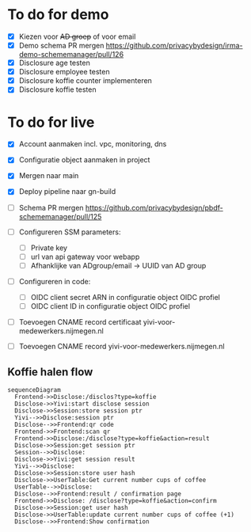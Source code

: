 # To do for demo
- [x] Kiezen voor ~~AD groep~~ of voor email
- [x] Demo schema PR mergen https://github.com/privacybydesign/irma-demo-schememanager/pull/126
- [x] Disclosure age testen
- [x] Disclosure employee testen
- [x] Disclosure koffie counter implementeren
- [x] Disclosure koffie testen

# To do for live
- [x] Account aanmaken incl. vpc, monitoring, dns
- [x] Configuratie object aanmaken in project
- [x] Mergen naar main
- [x] Deploy pipeline naar gn-build
- [ ] Schema PR mergen https://github.com/privacybydesign/pbdf-schememanager/pull/125
- [ ] Configureren SSM parameters:
  - [ ] Private key
  - [ ] url van api gateway voor webapp
  - [ ] Afhanklijke van ADgroup/email -> UUID van AD group
- [ ] Configureren in code:
  - [ ] OIDC client secret ARN in configuratie object OIDC profiel
  - [ ] OIDC client ID in configuratie object OIDC profiel
- [ ] Toevoegen CNAME record certificaat yivi-voor-medewerkers.nijmegen.nl
- [ ] Toevoegen CNAME record yivi-voor-medewerkers.nijmegen.nl



## Koffie halen flow
```mermaid
sequenceDiagram
  Frontend->>Disclose:/disclos?type=koffie
  Disclose->>Yivi:start disclose session
  Disclose->>Session:store session ptr
  Yivi-->>Disclose:session ptr
  Disclose-->>Frontend:qr code
  Frontend->>Frontend:scan qr
  Frontend->>Disclose:/disclose?type=koffie&action=result
  Disclose->>Session:get session ptr
  Session-->>Disclose: 
  Disclose->>Yivi:get session result
  Yivi-->>Disclose: 
  Disclose->>Session:store user hash
  Disclose->>UserTable:Get current number cups of coffee
  UserTable-->>Disclose: 
  Disclose-->>Frontend:result / confirmation page
  Frontend->>Disclose: /disclose?type=koffie&action=confirm
  Disclose->>Session:get user hash
  Disclose->>UserTable:update current number cups of coffee (+1)
  Disclose-->>Frontend:Show confirmation
```
